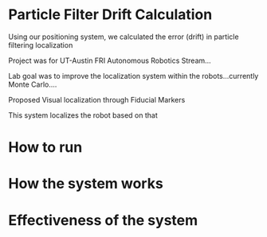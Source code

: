 # Particle Filter Drift Calculation 

Using our positioning system, we calculated the error (drift) in particle filtering localization

Project was for UT-Austin FRI Autonomous Robotics Stream...

Lab goal was to improve the localization system within the robots...currently Monte Carlo....

Proposed Visual localization through Fiducial Markers

This system localizes the robot based on that

# How to run

# How the system works

# Effectiveness of the system
